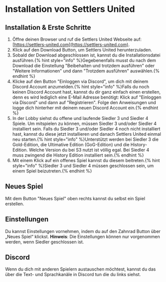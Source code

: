 # Installation von Settlers United
## Installation & Erste Schritte
1. Öffne deinen Browser und ruf die Settlers United Webseite auf: [https://settlers-united.com](https://settlers-united.com).
2. Klick auf den Download Button, um Settlers United herunterzuladen.
3. Sobald der Download abgeschlossen ist, kannst du die Installationsdatei ausführen.{% hint style="info" %}Gegebenenfalls musst du nach dem Download die Einstellung "Beibehalten und trotzdem ausführen" oder "Weitere Informationen" und dann "Trotzdem ausführen" auswählen.{% endhint %}
4. Klicke auf den Button "Einloggen via Discord", um dich mit deinem Discord Account anzumelden.{% hint style="info" %}Falls du noch keinen Discord Account hast, kannst du dir ganz einfach einen erstellen, denn es wird lediglich eine E-Mail Adresse benötigt: Klick auf "Einloggen via Discord" und dann auf "Registrieren". Folge den Anweisungen und logge dich hinterher mit deinem neuen Discord Account ein.{% endhint %}
5. In der Lobby siehst du offene und laufende Siedler 3 und Siedler 4 Spiele. Um mitspielen zu können, müssen Siedler 3 und/oder Siedler 4 installiert sein. Falls du Siedler 3 und/oder Siedler 4 noch nicht installiert hast, kannst du diese jetzt installieren und danach Settlers United einmal neu starten.{% hint style="info" %}Unterstützt werden bei Siedler 3 die Gold-Edition, die Ultimative Edition (GoG-Edition) und die History-Edition. Welche Version du bei S3 nutzt ist völlig egal. Bei Siedler 4 muss zwingend die History Edition installiert sein.{% endhint %}
6. Mit einem Klick auf ein offenes Spiel kannst du diesem beitreten.{% hint style="info" %}Siedler 3 und Siedler 4 müssen geschlossen sein, um einem Spiel beizutreten.{% endhint %}

## Neues Spiel
Mit dem Button "Neues Spiel" oben rechts kannst du selbst ein Spiel erstellen.

## Einstellungen
Du kannst Einstellungen vornehmen, indem du auf den Zahnrad Button über „Neues Spiel“ klickst.
**Hinweis**: Die Einstellungen können nur vorgenommen werden, wenn Siedler geschlossen ist.

## Discord
Wenn du dich mit anderen Spielern austauschen möchtest, kannst du das über die Text- und Sprachkanäle in Discord tun die du links siehst.

